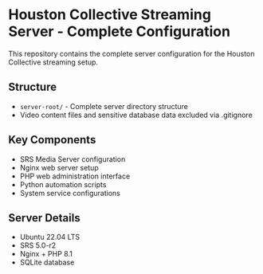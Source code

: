 # Houston Collective Streaming Server - Complete Configuration

This repository contains the complete server configuration for the Houston Collective streaming setup.

## Structure
- `server-root/` - Complete server directory structure
- Video content files and sensitive database data excluded via .gitignore

## Key Components
- SRS Media Server configuration
- Nginx web server setup  
- PHP web administration interface
- Python automation scripts
- System service configurations

## Server Details
- Ubuntu 22.04 LTS
- SRS 5.0-r2
- Nginx + PHP 8.1
- SQLite database
